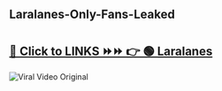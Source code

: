 
 ## Laralanes-Only-Fans-Leaked

# <h2><a href="https://clipsfans.com/Laralanes&ref=git">🔗 Click to LINKS ⏩⏩ 👉 🟢 Laralanes </a></h2>

<a href="https://clipsfans.com/Laralanes&ref=git" rel="nofollow" data-target="animated-image.originalLink"><img src="https://i.ibb.co.com/xMMVF88/686577567.gif" alt="Viral Video Original" style="max-width: 100%; display: inline-block;" data-target="animated-image.originalImage"></a>
